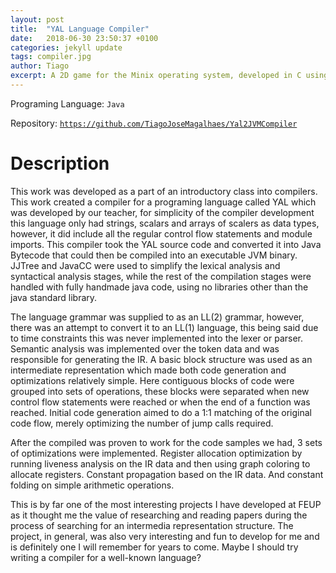 ```yaml
---
layout: post
title:  "YAL Language Compiler"
date:   2018-06-30 23:50:37 +0100
categories: jekyll update
tags: compiler.jpg
author: Tiago
excerpt: A 2D game for the Minix operating system, developed in C using only the C standard library and Minix's OS API.
---
```


Programing Language: `Java`

Repository: [`https://github.com/TiagoJoseMagalhaes/Yal2JVMCompiler`](https://github.com/TiagoJoseMagalhaes/Yal2JVMCompiler)

# Description

This work was developed as a part of an introductory class into compilers. This work created a compiler for a programing language called YAL which was developed by our teacher, for simplicity of the compiler development this language only had strings, scalars and arrays of scalers as data types, however, it did include all the regular control flow statements and module imports. This compiler took the YAL source code and converted it into Java Bytecode that could then be compiled into an executable JVM binary. JJTree and JavaCC were used to simplify the lexical analysis and syntactical analysis stages, while the rest of the compilation stages were handled with fully handmade java code, using no libraries other than the java standard library.

The language grammar was supplied to as an LL(2) grammar, however, there was an attempt to convert it to an LL(1) language, this being said due to time constraints this was never implemented into the lexer or parser. Semantic analysis was implemented over the token data and was responsible for generating the IR. A basic block structure was used as an intermediate representation which made both code generation and optimizations relatively simple. Here contiguous blocks of code were grouped into sets of operations, these blocks were separated when new control flow statements were reached or when the end of a function was reached. Initial code generation aimed to do a 1:1 matching of the original code flow, merely optimizing the number of jump calls required.

After the compiled was proven to work for the code samples we had, 3 sets of optimizations were implemented. Register allocation optimization by running liveness analysis on the IR data and then using graph coloring to allocate registers. Constant propagation based on the IR data. And constant folding on simple arithmetic operations.

This is by far one of the most interesting projects I have developed at FEUP as it thought me the value of researching and reading papers during the process of searching for an intermedia representation structure. The project, in general, was also very interesting and fun to develop for me and is definitely one I will remember for years to come. Maybe I should try writing a compiler for a well-known language?
